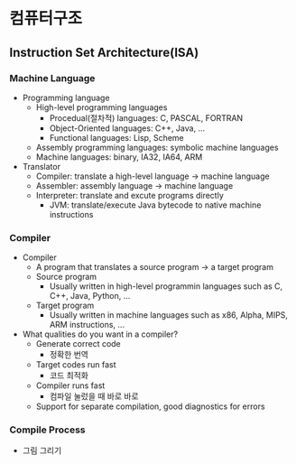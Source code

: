 # 컴퓨터구조

## Instruction Set Architecture(ISA)

### Machine Language

* Programming language
  * High-level programming languages
    * Procedual(절차적) languages: C, PASCAL, FORTRAN
    * Object-Oriented languages: C++, Java, ...
    * Functional languages: Lisp, Scheme
  * Assembly programming languages: symbolic machine languages
  * Machine languages: binary, IA32, IA64, ARM
* Translator
  * Compiler: translate a high-level language -> machine language
  * Assembler: assembly language -> machine language
  * Interpreter: translate and excute programs directly
    * JVM: translate/execute Java bytecode to native machine instructions



### Compiler

* Compiler
  * A program that translates a source program -> a target program
  * Source program
    * Usually written in high-level programmin languages such as C, C++, Java, Python, ...
  * Target program
    * Usually written in machine languages such as x86, Alpha, MIPS, ARM instructions, ...
* What qualities do you want in a compiler?
  * Generate correct code
    * 정확한 번역
  * Target codes run fast
    * 코드 최적화
  * Compiler runs fast
    * 컴파일 눌렀을 때 바로 바로
  * Support for separate compilation, good diagnostics for errors



### Compile Process

* 그림 그리기

